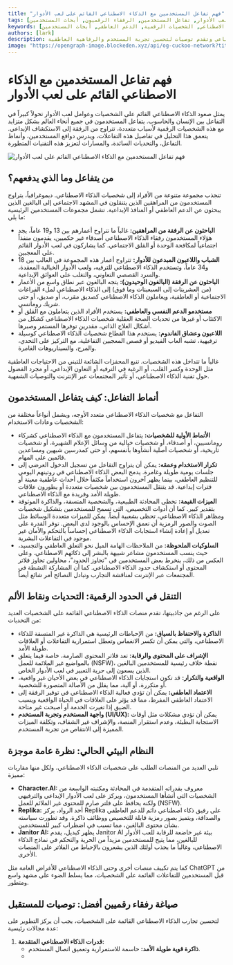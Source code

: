 ```yaml
---
title: "فهم تفاعل المستخدمين مع الذكاء الاصطناعي القائم على لعب الأدوار"
tags: [الذكاء الاصطناعي, لعب الأدوار, تفاعل المستخدمين, الرفقاء الرقميون, أبحاث المستخدمين]
keywords: [الذكاء الاصطناعي القائم على الشخصيات, التفاعل بين الإنسان والحاسوب, رفقاء الذكاء الاصطناعي, الشخصيات الرقمية, الدعم العاطفي, أبحاث المستخدمين]
authors: [lark]
description: تتناول هذه المقالة الاتجاه المتنامي للذكاء الاصطناعي القائم على الشخصيات وعوامل لعب الأدوار، مستكشفة دوافع المستخدمين، وأنماط التفاعل، والتحديات التي تواجه تعزيز هذه التقنيات. وتقدم رؤى حول كيفية تفاعل مجموعات المستخدمين المتنوعة مع شخصيات الذكاء الاصطناعي وتقدم توصيات لتحسين تجربة المستخدم والرفاهية العاطفية.
image: "https://opengraph-image.blockeden.xyz/api/og-cuckoo-network?title=فهم%20تفاعل%20المستخدمين%20مع%20الذكاء%20الاصطناعي%20القائم%20على%20لعب%20الأدوار"
---
```


# فهم تفاعل المستخدمين مع الذكاء الاصطناعي القائم على لعب الأدوار

يمثل صعود الذكاء الاصطناعي القائم على الشخصيات وعوامل لعب الأدوار تحولاً كبيراً في التفاعل بين الإنسان والحاسوب. يتفاعل المستخدمون في جميع أنحاء العالم بشكل متزايد مع هذه الشخصيات الرقمية لأسباب متعددة، تتراوح من الرفقة إلى الاستكشاف الإبداعي. يتعمق هذا التحليل في تفاصيل هذه التفاعلات، ويدرس دوافع المستخدمين، وأنماط التفاعل، والتحديات السائدة، والمسارات لتعزيز هذه التقنيات المتطورة.

![فهم تفاعل المستخدمين مع الذكاء الاصطناعي القائم على لعب الأدوار](https://opengraph-image.blockeden.xyz/api/og-cuckoo-network?title=فهم%20تفاعل%20المستخدمين%20مع%20الذكاء%20الاصطناعي%20القائم%20على%20لعب%20الأدوار)

## **من يتفاعل وما الذي يدفعهم؟**

تنجذب مجموعة متنوعة من الأفراد إلى شخصيات الذكاء الاصطناعي. ديموغرافياً، يتراوح المستخدمون من المراهقين الذين يتنقلون في المشهد الاجتماعي إلى البالغين الذين يبحثون عن الدعم العاطفي أو المنافذ الإبداعية. تشمل مجموعات المستخدمين الرئيسية ما يلي:

*   **الباحثون عن الرفقة من المراهقين:** غالباً ما تتراوح أعمارهم بين 13 و19 عاماً، يجد هؤلاء المستخدمون رفقاء الذكاء الاصطناعي أصدقاء غير حكميين، يقدمون منفذاً اجتماعياً لمكافحة الوحدة أو القلق الاجتماعي. كما يشاركون في لعب الأدوار القائم على المعجبين.
*   **الشباب واللاعبون المبدعون للأدوار:** تتراوح أعمار هذه المجموعة في الغالب بين 18 و34 عاماً، وتستخدم الذكاء الاصطناعي للترفيه، ولعب الأدوار الخيالية المعقدة، والسرد القصصي التعاوني، والتغلب على العوائق الإبداعية.
*   **الباحثون عن الرفقة (البالغون الوحيدون):** يتجه البالغون عبر نطاق واسع من الأعمار (من العشرينات إلى السبعينات وما فوق) إلى الذكاء الاصطناعي لملء الفراغات الاجتماعية أو العاطفية، ويعاملون الذكاء الاصطناعي كصديق مقرب، أو صديق، أو حتى شريك رومانسي.
*   **مستخدمو الدعم النفسي والعاطفي:** يستخدم الأفراد الذين يتعاملون مع القلق أو الاكتئاب أو غيرها من تحديات الصحة العقلية شخصيات الذكاء الاصطناعي كشكل من أشكال العلاج الذاتي، مقدرين توفرها المستمر وصبرها.
*   **اللاعبون وعشاق الفاندوم:** يستخدم هذا القطاع شخصيات الذكاء الاصطناعي كوسيلة ترفيهية، تشبه ألعاب الفيديو أو قصص المعجبين التفاعلية، مع التركيز على التحدي، والمرح، والسيناريوهات الغامرة.

غالباً ما تتداخل هذه الشخصيات. تنبع المحفزات الشائعة للتبني من الاحتياجات العاطفية مثل الوحدة وكسر القلب، أو الرغبة في الترفيه أو التعاون الإبداعي، أو مجرد الفضول حول تقنية الذكاء الاصطناعي، أو تأثير المجتمعات عبر الإنترنت والتوصيات الشفهية.

## **أنماط التفاعل: كيف يتفاعل المستخدمون**

التفاعل مع شخصيات الذكاء الاصطناعي متعدد الأوجه، ويشمل أنواعاً مختلفة من الشخصيات وعادات الاستخدام:

*   **الأنماط الأولية للشخصيات:** يتفاعل المستخدمون مع الذكاء الاصطناعي كشركاء رومانسيين، أو أصدقاء، أو شخصيات خيالية من وسائل الإعلام الشهيرة، أو شخصيات تاريخية، أو شخصيات أصلية أنشأوها بأنفسهم، أو حتى كمدرسين شبهين ومساعدين قائمين على المهام.
*   **تكرار الاستخدام وعمقه:** يمكن أن يتراوح التفاعل من تسجيل الدخول العرضي إلى جلسات يومية طويلة وغامرة. يدمج البعض الذكاء الاصطناعي في روتينهم اليومي للتنظيم العاطفي، بينما يظهر آخرون استخداماً مكثفاً خلال أحداث عاطفية معينة أو فترات إبداعية. قد يتنقل المستخدمون بين شخصيات متعددة أو يطورون علاقات طويلة الأمد وفريدة مع الذكاء الاصطناعي.
*   **الميزات القيمة:** تحظى المحادثة الطبيعية، والشخصية المتسقة، والذاكرة الموثوقة بتقدير كبير. كما أن أدوات التخصيص، التي تسمح للمستخدمين بتشكيل شخصيات ومظاهر الذكاء الاصطناعي، تحظى بشعبية أيضاً. يمكن للميزات متعددة الوسائط مثل الصوت والصور الرمزية أن تعمق الإحساس بالوجود لدى البعض. توفر القدرة على تعديل أو إعادة إنشاء استجابات الذكاء الاصطناعي إحساساً بالتحكم والأمان غير موجود في التفاعلات البشرية.
*   **السلوكيات الملحوظة:** من الملاحظات الهامة الميل نحو التعلق العاطفي والتجسيد، حيث ينسب المستخدمون مشاعر شبيهة بالبشر إلى ذكائهم الاصطناعي. وعلى العكس من ذلك، ينخرط بعض المستخدمين في "تجاوز الحدود"، محاولين تجاوز فلاتر المحتوى أو استكشاف حدود الذكاء الاصطناعي. كما أن المشاركة النشطة في المجتمعات عبر الإنترنت لمناقشة التجارب وتبادل النصائح أمر شائع أيضاً.

## **التنقل في الحدود الرقمية: التحديات ونقاط الألم**

على الرغم من جاذبيتها، تقدم منصات الذكاء الاصطناعي القائمة على الشخصيات العديد من التحديات:

*   **الذاكرة والاحتفاظ بالسياق:** من الإحباطات الرئيسية هي الذاكرة غير المتسقة للذكاء الاصطناعي، والتي يمكن أن تكسر الانغماس وتعطل استمرارية التفاعلات أو العلاقات طويلة الأمد.
*   **الإشراف على المحتوى والرقابة:** تعد فلاتر المحتوى الصارمة، خاصة فيما يتعلق بالمواضيع غير الملائمة للعمل (NSFW)، نقطة خلاف رئيسية للمستخدمين البالغين الذين يسعون إلى حرية التعبير في لعب الأدوار الخاص.
*   **الواقعية والتكرار:** قد تكون استجابات الذكاء الاصطناعي في بعض الأحيان غير واقعية، أو متكررة، أو آلية، مما يقلل من الأصالة المتصورة للشخصية.
*   **الاعتماد العاطفي:** يمكن أن تؤدي فعالية الذكاء الاصطناعي في توفير الرفقة إلى الاعتماد العاطفي المفرط، مما قد يؤثر على العلاقات في الحياة الواقعية ويسبب الضيق إذا تغيرت الخدمة أو أصبحت غير متاحة.
*   **واجهة المستخدم وتجربة المستخدم (UI/UX):** يمكن أن تؤدي مشكلات مثل أوقات الاستجابة البطيئة، وعدم استقرار المنصة، والإشراف غير الشفاف، وتكلفة الميزات المميزة إلى الانتقاص من تجربة المستخدم.

## **النظام البيئي الحالي: نظرة عامة موجزة**

تلبي العديد من المنصات الطلب على شخصيات الذكاء الاصطناعي، ولكل منها مقاربات مميزة:

*   **Character.AI:** معروف بقدراته المتقدمة في المحادثة ومكتبته الواسعة من الشخصيات التي أنشأها المستخدمون، ويركز على لعب الأدوار الإبداعي والترفيهي ولكنه يحافظ على فلتر صارم للمحتوى غير الملائم للعمل (NSFW).
*   **Replika:** أحد الرواد، يركز Replika على رفيق ذكاء اصطناعي دائم للدعم العاطفي والصداقة، ويتميز بصور رمزية قابلة للتخصيص ووظائف ذاكرة. وقد تطورت سياسته بشأن محتوى البالغين، مما تسبب في اضطراب كبير للمستخدمين.
*   **Janitor AI:** يظهر كبديل، يقدم Janitor AI بيئة غير خاضعة للرقابة للعب الأدوار للبالغين، مما يتيح للمستخدمين مزيداً من الحرية والتحكم في نماذج الذكاء الاصطناعي، وغالباً ما يجذب أولئك الذين يشعرون بالإحباط من الفلاتر على المنصات الأخرى.

كما يتم تكييف منصات أخرى وحتى الذكاء الاصطناعي للأغراض العامة مثل ChatGPT من قبل المستخدمين للتفاعلات القائمة على الشخصيات، مما يسلط الضوء على مشهد واسع ومتطور.

## **صياغة رفقاء رقميين أفضل: توصيات للمستقبل**

لتحسين تجارب الذكاء الاصطناعي القائمة على الشخصيات، يجب أن يركز التطوير على عدة مجالات رئيسية:

1.  **قدرات الذكاء الاصطناعي المتقدمة:**
    *   **ذاكرة قوية طويلة الأمد:** حاسمة للاستمرارية وتعميق اتصال المستخدم.
    *